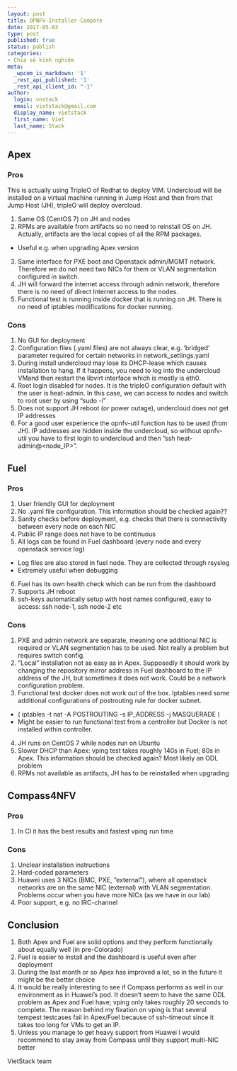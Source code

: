 ```yaml
---
layout: post
title: OPNFV-Installer-Compare
date: 2017-05-03
type: post
published: true
status: publish
categories:
- Chia sẻ kinh nghiệm
meta:
  _wpcom_is_markdown: '1'
  _rest_api_published: '1'
  _rest_api_client_id: "-1"
author:
  login: vnstack
  email: vietstack@gmail.com
  display_name: vietstack
  first_name: Viet
  last_name: Stack
---
```


## Apex
### Pros
This is actually using TripleO of Redhat to deploy VIM. Undercloud will be installed on a virtual machine running in Jump Host and then from that Jump Host (JH), tripleO will deploy overcloud.

1. Same OS (CentOS 7) on JH and nodes
2. RPMs are available from artifacts so no need to reinstall OS on JH. Actually, artifacts are the local copies of all the RPM packages.
  * Useful e.g. when upgrading Apex version
3. Same interface for PXE boot and Openstack admin/MGMT network. Therefore we do not need two NICs for them or VLAN segmentation configured in switch.
4. JH will forward the internet access through admin network, therefore there is no need of direct Internet access to the nodes.
5. Functional test is running inside docker that is running on JH. There is no need of iptables modifications for docker running.

### Cons
1. No GUI for deployment
2. Configuration files (.yaml files) are not always clear, e.g. ’bridged’ parameter required for certain networks in network_settings.yaml
3. During install undercloud may lose its DHCP-lease which causes installation to hang. If it happens, you need to log into the undercloud VMand then restart the libvirt interface which is mostly is eth0.
4. Root login disabled for nodes. It is the tripleO configuration default with the user is heat-admin. In this case, we can access to nodes and switch to root user by using “sudo -i”
5. Does not support JH reboot (or power outage), undercloud does not get IP addresses
6. For a good user experience the opnfv-util function has to be used (from JH). IP addresses are hidden inside the undercloud, so without opnfv-util you have to first login to undercloud and then ”ssh heat-admin@<node_IP>”.

## Fuel
### Pros
1. User friendly GUI for deployment
2. No .yaml file configuration. This information should be checked again??
3. Sanity checks before deployment, e.g. checks that there is connectivity between every node on each NIC
4. Public IP range does not have to be continuous
5. All logs can be found in Fuel dashboard (every node and every openstack service log)
  * Log files are also stored in fuel node. They are collected through rsyslog 
  * Extremely useful when debugging
6. Fuel has its own health check which can be run from the dashboard
7. Supports JH reboot
8. ssh-keys automatically setup with host names configured, easy to access: ssh node-1, ssh node-2 etc

### Cons
1. PXE and admin network are separate, meaning one additional NIC is required or VLAN segmentation has to be used. Not really a problem but requires switch config.
2. ”Local” installation not as easy as in Apex. Supposedly it should work by changing the repository mirror address in Fuel dashboard to the IP address of the JH, but sometimes it does not work. Could be a network configuration problem.
3. Functional test docker does not work out of the box. Iptables need some additional configurations of postrouting rule for docker subnet.
  * ( iptables -t nat -A POSTROUTING -s IP_ADDRESS -j MASQUERADE )
  * Might be easier to run functional test from a controller but Docker is not installed within controller.
4. JH runs on CentOS 7 while nodes run on Ubuntu
5. Slower DHCP than Apex: vping test takes roughly 140s in Fuel; 80s in Apex. This information should be checked again?
  Most likely an ODL problem
5. RPMs not available as artifacts, JH has to be reinstalled when upgrading


## Compass4NFV
### Pros
1. In CI it has the best results and fastest vping run time

### Cons
1. Unclear installation instructions
2. Hard-coded parameters
3. Huawei uses 3 NICs (BMC, PXE, ”external”), where all openstack networks are on the same NIC (external) with VLAN segmentation. Problems occur when you have more NICs (as we have in our lab)
4. Poor support, e.g. no IRC-channel


## Conclusion
1. Both Apex and Fuel are solid options and they perform functionally about equally well (in pre-Colorado)
2. Fuel is easier to install and the dashboard is useful even after deployment
3. During the last month or so Apex has improved a lot, so in the future it might be the better choice
4. It would be really interesting to see if Compass performs as well in our environment as in Huawei’s pod. It doesn’t seem to have the same ODL problem as Apex and Fuel have; vping only takes roughly 20 seconds to complete. The reason behind my fixation on vping is that several tempest testcases fail in Apex/Fuel because of ssh-timeout since it takes too long for VMs to get an IP.
5. Unless you manage to get heavy support from Huawei I would recommend to stay away from Compass until they support multi-NIC better



VietStack team
